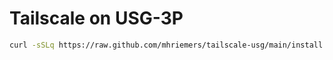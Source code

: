 # Tailscale on USG-3P

```sh
curl -sSLq https://raw.github.com/mhriemers/tailscale-usg/main/install.sh | sh
```
